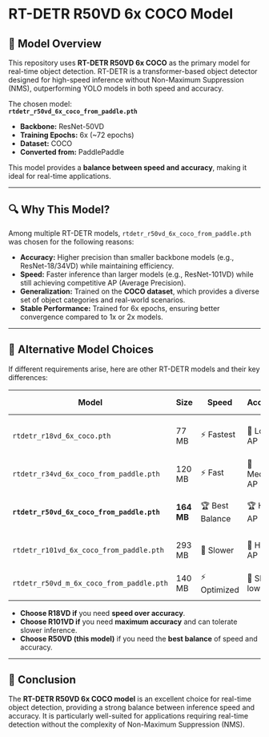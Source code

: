 # RT-DETR R50VD 6x COCO Model

## 📌 Model Overview
This repository uses **RT-DETR R50VD 6x COCO** as the primary model for real-time object detection. RT-DETR is a transformer-based object detector designed for high-speed inference without Non-Maximum Suppression (NMS), outperforming YOLO models in both speed and accuracy.

The chosen model:  
**`rtdetr_r50vd_6x_coco_from_paddle.pth`**  
- **Backbone:** ResNet-50VD
- **Training Epochs:** 6x (~72 epochs)
- **Dataset:** COCO
- **Converted from:** PaddlePaddle

This model provides a **balance between speed and accuracy**, making it ideal for real-time applications.

---

## 🔍 Why This Model?
Among multiple RT-DETR models, `rtdetr_r50vd_6x_coco_from_paddle.pth` was chosen for the following reasons:

- **Accuracy:** Higher precision than smaller backbone models (e.g., ResNet-18/34VD) while maintaining efficiency.
- **Speed:** Faster inference than larger models (e.g., ResNet-101VD) while still achieving competitive AP (Average Precision).
- **Generalization:** Trained on the **COCO dataset**, which provides a diverse set of object categories and real-world scenarios.
- **Stable Performance:** Trained for 6x epochs, ensuring better convergence compared to 1x or 2x models.

---

## 🔄 Alternative Model Choices
If different requirements arise, here are other RT-DETR models and their key differences:

| Model | Size | Speed | Accuracy | Best Use Case |
|--------|------|-------|----------|--------------|
| `rtdetr_r18vd_6x_coco.pth` | 77 MB | ⚡ Fastest | 🔹 Lower AP | Embedded systems, low-power devices |
| `rtdetr_r34vd_6x_coco_from_paddle.pth` | 120 MB | ⚡ Fast | 🔹 Medium AP | Balanced efficiency |
| **`rtdetr_r50vd_6x_coco_from_paddle.pth`** | **164 MB** | 🏆 Best Balance | 🏆 High AP | **Real-time detection with good accuracy** |
| `rtdetr_r101vd_6x_coco_from_paddle.pth` | 293 MB | 🐢 Slower | 🚀 Higher AP | High-precision applications |
| `rtdetr_r50vd_m_6x_coco_from_paddle.pth` | 140 MB | ⚡ Optimized | 🔹 Slightly lower AP | Lightweight version of R50VD |

- **Choose R18VD if** you need **speed over accuracy**.
- **Choose R101VD if** you need **maximum accuracy** and can tolerate slower inference.
- **Choose R50VD (this model)** if you need the **best balance** of speed and accuracy.

---

## 🚀 Conclusion
The **RT-DETR R50VD 6x COCO model** is an excellent choice for real-time object detection, providing a strong balance between inference speed and accuracy. It is particularly well-suited for applications requiring real-time detection without the complexity of Non-Maximum Suppression (NMS).